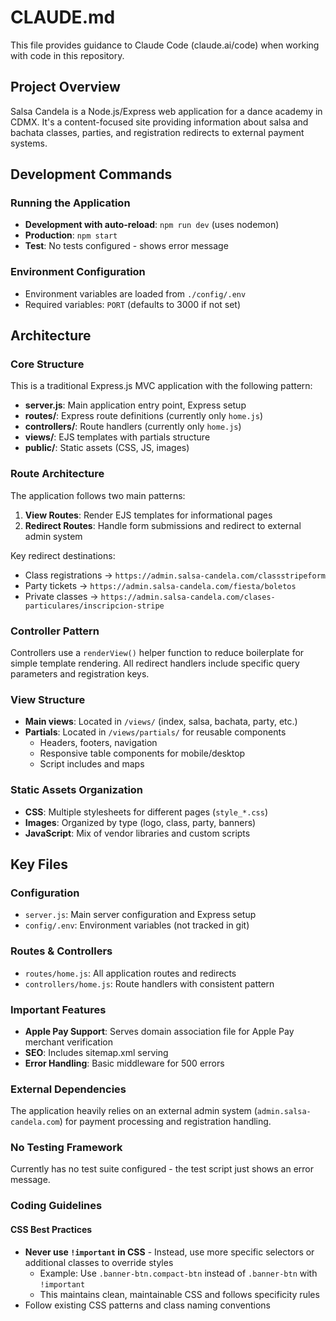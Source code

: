 # CLAUDE.md

This file provides guidance to Claude Code (claude.ai/code) when working with code in this repository.

## Project Overview

Salsa Candela is a Node.js/Express web application for a dance academy in CDMX. It's a content-focused site providing information about salsa and bachata classes, parties, and registration redirects to external payment systems.

## Development Commands

### Running the Application

- **Development with auto-reload**: `npm run dev` (uses nodemon)
- **Production**: `npm start`
- **Test**: No tests configured - shows error message

### Environment Configuration

- Environment variables are loaded from `./config/.env`
- Required variables: `PORT` (defaults to 3000 if not set)

## Architecture

### Core Structure

This is a traditional Express.js MVC application with the following pattern:

- **server.js**: Main application entry point, Express setup
- **routes/**: Express route definitions (currently only `home.js`)
- **controllers/**: Route handlers (currently only `home.js`)
- **views/**: EJS templates with partials structure
- **public/**: Static assets (CSS, JS, images)

### Route Architecture

The application follows two main patterns:

1. **View Routes**: Render EJS templates for informational pages
2. **Redirect Routes**: Handle form submissions and redirect to external admin system

Key redirect destinations:

- Class registrations → `https://admin.salsa-candela.com/classstripeform`
- Party tickets → `https://admin.salsa-candela.com/fiesta/boletos`
- Private classes → `https://admin.salsa-candela.com/clases-particulares/inscripcion-stripe`

### Controller Pattern

Controllers use a `renderView()` helper function to reduce boilerplate for simple template rendering. All redirect handlers include specific query parameters and registration keys.

### View Structure

- **Main views**: Located in `/views/` (index, salsa, bachata, party, etc.)
- **Partials**: Located in `/views/partials/` for reusable components
  - Headers, footers, navigation
  - Responsive table components for mobile/desktop
  - Script includes and maps

### Static Assets Organization

- **CSS**: Multiple stylesheets for different pages (`style_*.css`)
- **Images**: Organized by type (logo, class, party, banners)
- **JavaScript**: Mix of vendor libraries and custom scripts

## Key Files

### Configuration

- `server.js`: Main server configuration and Express setup
- `config/.env`: Environment variables (not tracked in git)

### Routes & Controllers

- `routes/home.js`: All application routes and redirects
- `controllers/home.js`: Route handlers with consistent pattern

### Important Features

- **Apple Pay Support**: Serves domain association file for Apple Pay merchant verification
- **SEO**: Includes sitemap.xml serving
- **Error Handling**: Basic middleware for 500 errors

### External Dependencies

The application heavily relies on an external admin system (`admin.salsa-candela.com`) for payment processing and registration handling.

### No Testing Framework

Currently has no test suite configured - the test script just shows an error message.

### Coding Guidelines

#### CSS Best Practices

- **Never use `!important` in CSS** - Instead, use more specific selectors or additional classes to override styles
  - Example: Use `.banner-btn.compact-btn` instead of `.banner-btn` with `!important`
  - This maintains clean, maintainable CSS and follows specificity rules
- Follow existing CSS patterns and class naming conventions
